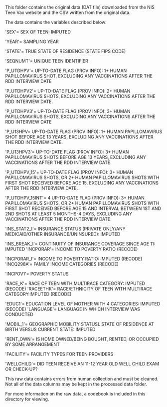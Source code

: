 This folder contains the original data (DAT file) downloaded from the NIS Teen Vax website and the CSV written from the original data.

The data contains the variables described below:

'SEX'=	SEX OF TEEN: IMPUTED

'YEAR'=	SAMPLING YEAR 

'STATE'=	TRUE STATE OF RESIDENCE (STATE FIPS CODE) 

'SEQNUMT'=	UNIQUE TEEN IDENTIFIER 

'P_UTDHPV'=	UP-TO-DATE FLAG (PROV INFO): 1+ HUMAN PAPILLOMAVIRUS SHOT, EXCLUDING ANY VACCINATIONS AFTER THE RDD INTERVIEW DATE

'P_UTDHPV2'= 	UP-TO-DATE FLAG (PROV INFO): 2+ HUMAN PAPILLOMAVIRUS SHOTS, EXCLUDING ANY VACCINATIONS AFTER THE RDD INTERVIEW DATE.

'P_UTDHPV3'=	UP-TO-DATE FLAG (PROV INFO): 3+ HUMAN PAPILLOMAVIRUS SHOTS, EXCLUDING ANY VACCINATIONS AFTER THE RDD INTERVIEW DATE

'P_U13HPV=	UP-TO-DATE FLAG (PROV INFO): 1+ HUMAN PAPILLOMAVIRUS SHOT BEFORE AGE 13 YEARS, EXCLUDING ANY VACCINATIONS AFTER THE RDD INTERVIEW DATE.

'P_U13HPV3'=	UP-TO-DATE FLAG (PROV INFO): 3+ HUMAN PAPILLOMAVIRUS SHOTS BEFORE AGE 13 YEARS, EXCLUDING ANY VACCINATIONS AFTER THE RDD INTERVIEW DATE.

'P_UTDHPV_15'=	UP-TO-DATE FLAG (PROV INFO): 3+ HUMAN PAPILLOMAVIRUS SHOTS, OR 2+ HUMAN PAPILLOMAVIRUS SHOTS WITH FIRST SHOT RECEIVED BEFORE AGE 15, EXCLUDING ANY VACCINATIONS AFTER THE RDD INTERVIEW DATE.

'P_UTDHPV_15INT'= 4	UP-TO-DATE FLAG (PROV INFO): 3+ HUMAN PAPILLOMAVIRUS SHOTS, OR 2+ HUMAN PAPILLOMAVIRUS SHOTS WITH FIRST SHOT RECEIVED BEFORE AGE 15 AND INTERVAL BETWEEN 1ST AND 2ND SHOTS AT LEAST 5 MONTHS-4 DAYS, EXCLUDING ANY VACCINATIONS AFTER THE RDD INTERVIEW DATE.

'INS_STAT2_I'= 	INSURANCE STATUS (PRIVATE ONLY/ANY MEDICAID/OTHER
INSURANCE/UNINSURED): IMPUTED

'INS_BREAK_I'=	CONTINUITY OF INSURANCE COVERAGE SINCE AGE 11: IMPUTED
'INCPORAR'=	INCOME TO POVERTY RATIO (RECODE) 

'INCPORAR_I'= 	INCOME TO POVERTY RATIO: IMPUTED (RECODE) 
'INCQ298A'=	FAMILY INCOME CATEGORIES (RECODE)

'INCPOV1'=	POVERTY STATUS 

'RACE_K'=  RACE OF TEEN WITH MULTIRACE CATEGORY: IMPUTED (RECODE)
'RACEETHK'=	 RACE/ETHNICITY OF TEEN WITH MULTIRACE CATEGORY:IMPUTED (RECODE)

'EDUC1'=	 EDUCATION LEVEL OF MOTHER WITH 4 CATEGORIES: IMPUTED (RECODE)
'LANGUAGE'=	LANGUAGE IN WHICH INTERVIEW WAS CONDUCTED 

'MOBIL_1'=	GEOGRAPHIC MOBILITY STATUSL STATE OF RESIDENCE AT BIRTH VERSUS CURRENT STATE: IMPUTED

'RENT_OWN'=	IS HOME OWNED/BEING BOUGHT, RENTED, OR OCCUPIED BY SOME ARRANGEMENT 

'FACILITY'=	FACILITY TYPES FOR TEEN PROVIDERS

'WELLCHILD'=	DID TEEN RECEIVE AN 11-12 YEAR OLD WELL CHILD EXAM OR CHECK-UP?

This raw data contains errors from human collection and must be cleaned. Not all of the data columns may be kept in the processed data folder.

For more information on the raw data, a codebook is included in this directory for viewing. 